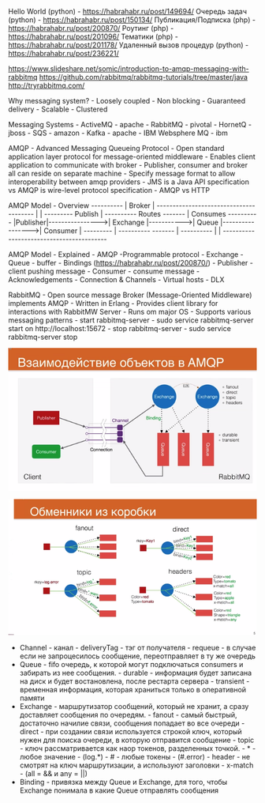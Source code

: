 Hello World (python) - https://habrahabr.ru/post/149694/
Очередь задач (python) - https://habrahabr.ru/post/150134/
Публикация/Подписка (php) - https://habrahabr.ru/post/200870/
Роутинг (php) - https://habrahabr.ru/post/201096/
Тематики (php) - https://habrahabr.ru/post/201178/
Удаленный вызов процедур (python) - https://habrahabr.ru/post/236221/


https://www.slideshare.net/somic/introduction-to-amqp-messaging-with-rabbitmq
https://github.com/rabbitmq/rabbitmq-tutorials/tree/master/java
http://tryrabbitmq.com/


Why messaging system?
	- Loosely coupled
	- Non blocking
	- Guaranteed delivery
	- Scalable
	- Clustered


Messaging Systems
	- ActiveMQ - apache
	- RabbitMQ - pivotal
	- HornetQ - jboss
	- SQS - amazon
	- Kafka - apache
	- IBM Websphere MQ - ibm


AMQP - Advanced Messaging Queueing Protocol
	- Open standard application layer protocol for message-oriented middleware
	- Enables client application to communicate with broker
	- Publisher, consumer and broker all can reside on separate machine
	- Specify message format to allow interoperability between amqp providers
	- JMS is a Java API specification vs AMQP is wire-level protocol specification
	- AMQP vs HTTP


AMQP Model - Overview
												*----------*
												|  Broker  |
								*---------------*----------*--------------*
								|										  |
		*---------*	  Publish   |   *----------*   Routes   *-------*     |  Consumes  *----------*
		|Publisher|---------------->| Exchange |----------->| Queue |----------------->| Consumer |
		*---------*			    |   *----------*			*-------*     |            *----------*
								|									      |
								*-----------------------------------------*


AMQP Model - Explained
	- AMQP -Programmable protocol
	- Exchange
	- Queue - buffer
	- Bindings (https://habrahabr.ru/post/200870/)
	- Publisher - client pushing message
	- Consumer - consume message
	- Acknowledgements
	- Connection & Channels
	- Virtual hosts
	- DLX


RabbitMQ
	- Open source message Broker (Message-Oriented Middleware) implements AMQP
	- Written in Erlang
	- Provides client library for interactions with RabbitMW Server
	- Runs om major OS
	- Supports various messaging patterns
	- start rabbitmq-server - sudo service rabbitmq-server start on http://localhost:15672
	- stop rabbitmq-server - sudo service rabbitmq-server stop
	
	
![alt text](images/1.png)

![Exchanges type](images/2.png)	   

 - Channel - канал 
        - deliveryTag - тэг от получателя
 		- requeue - в случае если не запроцесилось сообщение, переотправляет в ту же очередь
 - Queue - fifo очередь, к которой могут подключаться consumers и забирать из нее сообщения.
 		- durable - информация будет записана на диск и будет востановлена, после рестарта сервера
 		- transient - временная информация, которая храниться только в оперативной памяти
 - Exchange - маршрутизатор сообщений, который не хранит, а сразу доставляет сообщения по очередям.
       - fanout - самый быстрый, достаточно начилие связи, сообщения попадает во все очереди
       - direct - при создании связи используется строкой ключ, который нужен для поиска очереди, в которую отправится сообщение
       - topic - ключ рассматривается как наор токенов, разделенных точкой.
       		- * - любое значение  - (log.*)
       		- # - любые токены - (#.error)
       - header - не смотрят на ключ маршрутизации, а используют заголовки
       		- x-match - (all = && и any = ||)
 - Binding - привязка между Queue и Exchange, для того, чтобы Exchange понимала в какие Queue отправлять сообщения
	
